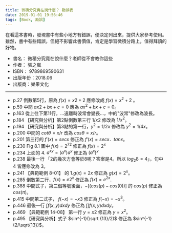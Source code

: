 ```yaml
---
title: 微積分究竟在說什麼？ 勘誤表
date: 2019-01-01 19:56:46
tags: [Book, 勘誤]
---
```


在看這本書時，發現書中有些小地方有錯誤，便決定列出來，提供大家參考使用。
雖然，書中有些錯誤，但絕不影響此書價值，肯定是學習微積分路上，值得拜讀的好物。

- 書名： 微積分究竟在說什麼？老師從不會教你這些
- 作者： 張之嵐
- ISBN： 9789869590631 
- 出版年份：2018.06
- 出版商：樂果文化 

<!-- more -->

---

* p.27 倒數第5行，原為 $f(x)=x2+2$ 應修改成 $f(x)=x^2+2$ 。
* p.59 中間 $ax2+bx+c=0$ 應為 $ax^2+bx+c=0$。
* p.163 從上往下第11行，...遠離時波常會變長…，中的"波常"修改為波長。
* p.184 【研究與分析】第2點倒數第三行 $1/x2$ 修改為 $1/x^2$。
* p.194 【研究與分析】第3點的第一行，$y^2=1/2x$ 修改為 $y^2=1/{4x}$。
* p.200 中間的 $cotθ=x/r$ 改為 $cosθ=x/r$。
* p.201 第三行的 $f'(x)=secx$ 修正為 $f'(x) = secx．tanx$。
* p.230 Fig 8.1 圖中 $f(x)=2^{72}$ 修正為 $f(x)=2^x$
* p.234 上面的 4. $a^{xy}=(a^x)a^y$ 修正為 $(a^x)^y$
* p.238 最後一行 「2的幾次方會等於8呢？答案是4。所以 $log_2{8}=4$」，句中 4 皆應修改為 3。
* p.241 【典範範例 8-01】 的 1.$g(x)=2x$ 修正為 $g(x)=2^x$。
* p.285 倒數第二行，$f(x)=e2^x$ 修正為 $f(x)=e^{2x}$.
* p.388 中間式子，第三個等號後面，$-[(cos(p)-cos(0))]$ 的 $cos(p)$ 修正為 $cos(π)$。
* p.415 中間第二式子， $f(-x)=-x3$ 修正為 $f(-x)=-x^3$。
* p.446 最後一行 $\int f(x,y)dxdy$ 修正為 $\int \int f(x,y)dxdy$。
* p.469 【典範範例 14-08】 第一行 $y=x2$ 修正為 $y=x^2$。
* p.495 【研究與分析】式子 $sin^{-1}(\sqrt {13}/2)$ 修正為 $sin^{-1}(2/\sqrt{13})$。
